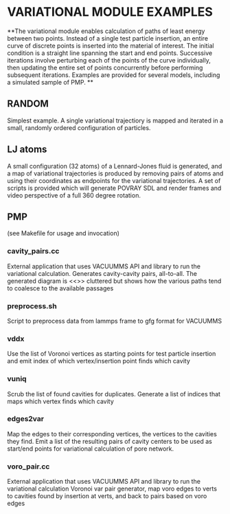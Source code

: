 # VARIATIONAL MODULE EXAMPLES 

**The variational module enables calculation of paths of least energy between two points. Instead of a single test particle insertion, an entire curve of discrete points is inserted into the material of interest. The initial condition is a straight line spanning the start and end points. Successive iterations involve perturbing each of the points of the curve individually, then updating the entire set of points concurrently before performing subsequent iterations. Examples are provided for several models, including a simulated sample of PMP. **

## RANDOM

Simplest example. A single variational trajectiory is mapped and iterated in a small, randomly ordered configuration of particles. 

## LJ atoms

A small configuration (32 atoms) of a Lennard-Jones fluid is generated, and a map of variational trajectories is produced by removing pairs of atoms and using their coordinates as endpoints for the variational trajectories. A set of scripts is provided which will generate POVRAY SDL and render frames and video perspective of a full 360 degree rotation.

## PMP

(see Makefile for usage and invocation)

### cavity_pairs.cc 

External application that uses VACUUMMS API and library to run the variational calculation. Generates cavity-cavity pairs, all-to-all. The generated diagram is <<<FTW>>> cluttered but shows how the various paths tend to coalesce to the available passages

### preprocess.sh    

Script to preprocess data from lammps frame to gfg format for VACUUMMS

### vddx 

Use the list of Voronoi vertices as starting points for test particle insertion and emit index of which vertex/insertion point finds which cavity

### vuniq 

Scrub the list of found cavities for duplicates. Generate a list of indices that maps which vertex finds which cavity

### edges2var 

Map the edges to their corresponding vertices, the vertices to the cavities they find.  Emit a list of the resulting pairs of cavity centers to be used as start/end points for variational calculation of pore network. 

### voro_pair.cc

External application that uses VACUUMMS API and library to run the variational calculation Voronoi var pair generator, map voro edges to verts to cavities found by insertion at verts, and back to pairs based on voro edges

